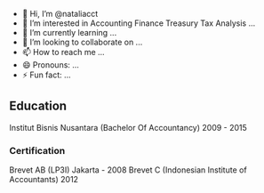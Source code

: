 - 👋 Hi, I’m @nataliacct
- 👀 I’m interested in Accounting Finance Treasury Tax Analysis  ...
- 🌱 I’m currently learning ...
- 💞️ I’m looking to collaborate on ...
- 📫 How to reach me ...
- 😄 Pronouns: ...
- ⚡ Fun fact: ...

## Education 
Institut Bisnis Nusantara  (Bachelor Of Accountancy)
2009 - 2015
### Certification 
Brevet AB (LP3I) Jakarta - 2008
Brevet C (Indonesian Institute of Accountants) 2012

